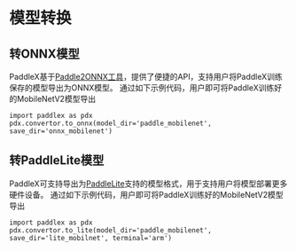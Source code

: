 # 模型转换

## 转ONNX模型
PaddleX基于[Paddle2ONNX工具](https://github.com/PaddlePaddle/paddle2onnx)，提供了便捷的API，支持用户将PaddleX训练保存的模型导出为ONNX模型。
通过如下示例代码，用户即可将PaddleX训练好的MobileNetV2模型导出
```
import paddlex as pdx
pdx.convertor.to_onnx(model_dir='paddle_mobilenet', save_dir='onnx_mobilenet')
```

## 转PaddleLite模型
PaddleX可支持导出为[PaddleLite](https://github.com/PaddlePaddle/Paddle-Lite)支持的模型格式，用于支持用户将模型部署更多硬件设备。
通过如下示例代码，用户即可将PaddleX训练好的MobileNetV2模型导出
```
import paddlex as pdx
pdx.convertor.to_lite(model_dir='paddle_mobilenet', save_dir='lite_mobilnet', terminal='arm')
```
